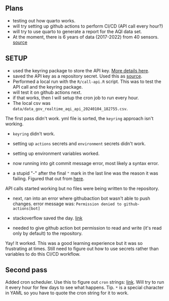 ## Plans

-   testing out how quarto works.
-   will try setting up github actions to perform CI/CD (API call every hour?)
-   will try to use quarto to generate a report for the AQI data set.
-   At the moment, there is 6 years of data (2017-2022) from 40 sensors. [source](https://app.cpcbccr.com/ccr/#/caaqm-dashboard-all/caaqm-landing/caaqm-data-repository)

## SETUP

-   used the keyring package to store the API key. [More details here](https://keyring.r-lib.org/#github).
-   saved the API key as a repository secret. Used this as [source](https://docs.github.com/en/actions/security-guides/using-secrets-in-github-actions#creating-secrets-for-a-repository).
-   Performed a local run with the `R/call-api.R` script. This was to test the API call and the keyring package.
-   will test it on github actions next.
-   if that works, then I will setup the cron job to run every hour.
-   The local csv was `data/data_gov_realtime_aqi_api_20240104_182755.csv`.

The first pass didn't work. yml file is sorted, the `keyring` approach isn't working.

-   `keyring` didn't work.

-   setting up `actions` secrets and `environment` secrets didn't work.

-   setting up environment variables worked.

-   now running into git commit message error, most likely a syntax error.

-   a stupid "-" after the final `"` mark in the last line was the reason it was failing. Figured that out from [here](https://github.com/beatrizmilz/awesome-gha/blob/main/.github/workflows/01-monitoring-quarto-repos.yaml).

API calls started working but no files were being written to the repository.

-   next, ran into an error where githubaction bot wasn't able to push changes. error message was: `Permission denied to github-actions[bot]`

-   stackoverflow saved the day. [link](https://stackoverflow.com/questions/72851548/permission-denied-to-github-actionsbot)

-   needed to give github action bot permission to read and write (it's read only by default) to the repository.

Yay! It worked. This was a good learning experience but it was so frustrating at times. Still need to figure out how to use secrets rather than variables to do this CI/CD workflow.


## Second pass
Added cron scheduler. Use this to figure out `cron` strings: [link](https://crontab.guru/).
Will try to run it every hour for few days to see what happens.
Tip. `*` is a special character in YAML so you have to quote the cron string for it to work.
